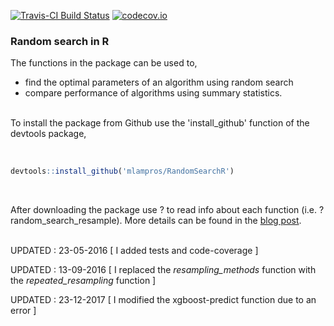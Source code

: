 [![Travis-CI Build Status](https://travis-ci.org/mlampros/RandomSearchR.svg?branch=master)](https://travis-ci.org/mlampros/RandomSearchR)
[![codecov.io](https://codecov.io/github/mlampros/RandomSearchR/coverage.svg?branch=master)](https://codecov.io/github/mlampros/RandomSearchR?branch=master)



### Random search in R

The functions in the package can be used to,
* find the optimal parameters of an algorithm using random search
* compare performance of algorithms using summary statistics. 

<br>
To install the package from Github use the 'install_github' function of the devtools package,
<br><br>

```R

devtools::install_github('mlampros/RandomSearchR')

```
<br>

After downloading the package use ? to read info about each function (i.e. ?random_search_resample). More details can be found in the [blog post](http://mlampros.github.io/2016/03/14/random_search_R/).
<br><br>

UPDATED : 23-05-2016 [ I added tests and code-coverage ]

UPDATED : 13-09-2016 [ I replaced the *resampling_methods* function with the *repeated_resampling* function ]

UPDATED : 23-12-2017 [ I modified the xgboost-predict function due to an error ]
